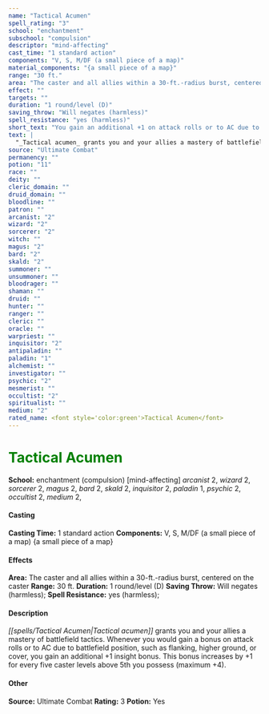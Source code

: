 ```yaml
---
name: "Tactical Acumen"
spell_rating: "3"
school: "enchantment"
subschool: "compulsion"
descriptor: "mind-affecting"
cast_time: "1 standard action"
components: "V, S, M/DF (a small piece of a map)"
material_components: "{a small piece of a map}"
range: "30 ft."
area: "The caster and all allies within a 30-ft.-radius burst, centered on the caster"
effect: ""
targets: ""
duration: "1 round/level (D)"
saving_throw: "Will negates (harmless)"
spell_resistance: "yes (harmless)"
short_text: "You gain an additional +1 on attack rolls or to AC due to battlefield positioning."
text: |
  "_Tactical acumen_ grants you and your allies a mastery of battlefield tactics. Whenever you would gain a bonus on attack rolls or to AC due to battlefield position, such as flanking, higher ground, or cover, you gain an additional +1 insight bonus. This bonus increases by +1 for every five caster levels above 5th you possess (maximum +4)."
source: "Ultimate Combat"
permanency: ""
potion: "11"
race: ""
deity: ""
cleric_domain: ""
druid_domain: ""
bloodline: ""
patron: ""
arcanist: "2"
wizard: "2"
sorcerer: "2"
witch: ""
magus: "2"
bard: "2"
skald: "2"
summoner: ""
unsummoner: ""
bloodrager: ""
shaman: ""
druid: ""
hunter: ""
ranger: ""
cleric: ""
oracle: ""
warpriest: ""
inquisitor: "2"
antipaladin: ""
paladin: "1"
alchemist: ""
investigator: ""
psychic: "2"
mesmerist: ""
occultist: "2"
spiritualist: ""
medium: "2"
rated_name: <font style='color:green'>Tactical Acumen</font>
---
```


# <font style='color:green'>Tactical Acumen</font> 
**School:** enchantment (compulsion) [mind-affecting] 
_arcanist_ 2, _wizard_ 2, _sorcerer_ 2, _magus_ 2, _bard_ 2, _skald_ 2, _inquisitor_ 2, _paladin_ 1, _psychic_ 2, _occultist_ 2, _medium_ 2, 
#### Casting
**Casting Time:** 1 standard action
 **Components:** V, S, M/DF (a small piece of a map) {a small piece of a map}
 #### Effects
**Area:** The caster and all allies within a 30-ft.-radius burst, centered on the caster
**Range:** 30 ft.
**Duration:** 1 round/level (D)
**Saving Throw:** Will negates (harmless); **Spell Resistance:** yes (harmless); 
 #### Description
_[[spells/Tactical Acumen|Tactical acumen]]_ grants you and your allies a mastery of battlefield tactics. Whenever you would gain a bonus on attack rolls or to AC due to battlefield position, such as flanking, higher ground, or cover, you gain an additional +1 insight bonus. This bonus increases by +1 for every five caster levels above 5th you possess (maximum +4).

 #### Other
**Source:** Ultimate Combat
**Rating:** 3
**Potion:** Yes
